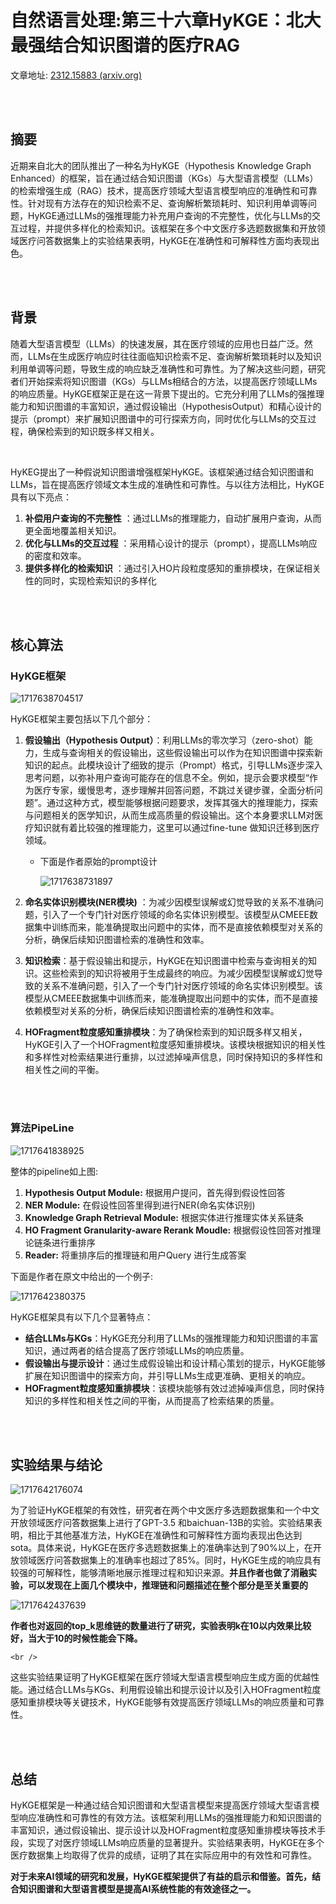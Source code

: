 # 自然语言处理:第三十六章HyKGE：北大最强结合知识图谱的医疗RAG

文章地址: [2312.15883 (arxiv.org)](https://arxiv.org/pdf/2312.15883)

<br />

<br />

## 摘要

近期来自北大的团队推出了一种名为HyKGE（Hypothesis Knowledge Graph Enhanced）的框架，旨在通过结合知识图谱（KGs）与大型语言模型（LLMs）的检索增强生成（RAG）技术，提高医疗领域大型语言模型响应的准确性和可靠性。针对现有方法存在的知识检索不足、查询解析繁琐耗时、知识利用单调等问题，HyKGE通过LLMs的强推理能力补充用户查询的不完整性，优化与LLMs的交互过程，并提供多样化的检索知识。该框架在多个中文医疗多选题数据集和开放领域医疗问答数据集上的实验结果表明，HyKGE在准确性和可解释性方面均表现出色。

<br />

<br />

## 背景

随着大型语言模型（LLMs）的快速发展，其在医疗领域的应用也日益广泛。然而，LLMs在生成医疗响应时往往面临知识检索不足、查询解析繁琐耗时以及知识利用单调等问题，导致生成的响应缺乏准确性和可靠性。为了解决这些问题，研究者们开始探索将知识图谱（KGs）与LLMs相结合的方法，以提高医疗领域LLMs的响应质量。HyKGE框架正是在这一背景下提出的。它充分利用了LLMs的强推理能力和知识图谱的丰富知识，通过假设输出（HypothesisOutput）和精心设计的提示（prompt）来扩展知识图谱中的可行探索方向，同时优化与LLMs的交互过程，确保检索到的知识既多样又相关。


<br />


HyKEG提出了一种假说知识图谱增强框架HyKGE。该框架通过结合知识图谱和LLMs，旨在提高医疗领域文本生成的准确性和可靠性。与以往方法相比，HyKGE具有以下亮点：

1. **补偿用户查询的不完整性** ：通过LLMs的推理能力，自动扩展用户查询，从而更全面地覆盖相关知识。
2. **优化与LLMs的交互过程** ：采用精心设计的提示（prompt），提高LLMs响应的密度和效率。
3. **提供多样化的检索知识** ：通过引入HO片段粒度感知的重排模块，在保证相关性的同时，实现检索知识的多样化

<br />

<br />

## 核心算法

### HyKGE框架


![1717638704517](image/36_HyKGE/1717638704517.png)

HyKGE框架主要包括以下几个部分：

1. **假设输出（Hypothesis Output）**：利用LLMs的零次学习（zero-shot）能力，生成与查询相关的假设输出，这些假设输出可以作为在知识图谱中探索新知识的起点。此模块设计了细致的提示（Prompt）格式，引导LLMs逐步深入思考问题，以弥补用户查询可能存在的信息不全。例如，提示会要求模型“作为医疗专家，缓慢思考，逐步理解并回答问题，不跳过关键步骤，全面分析问题”。通过这种方式，模型能够根据问题要求，发挥其强大的推理能力，探索与问题相关的医学知识，从而生成高质量的假设输出。这个本身要求LLM对医疗知识就有着比较强的推理能力，这里可以通过fine-tune 做知识迁移到医疗领域。

   * 下面是作者原始的prompt设计

     ![1717638731897](image/36_HyKGE/1717638731897.png)
2. **命名实体识别模块(NER模块)** ：为减少因模型误解或幻觉导致的关系不准确问题，引入了一个专门针对医疗领域的命名实体识别模型。该模型从CMEEE数据集中训练而来，能准确提取出问题中的实体，而不是直接依赖模型对关系的分析，确保后续知识图谱检索的准确性和效率。
3. **知识检索**：基于假设输出和提示，HyKGE在知识图谱中检索与查询相关的知识。这些检索到的知识将被用于生成最终的响应。为减少因模型误解或幻觉导致的关系不准确问题，引入了一个专门针对医疗领域的命名实体识别模型。该模型从CMEEE数据集中训练而来，能准确提取出问题中的实体，而不是直接依赖模型对关系的分析，确保后续知识图谱检索的准确性和效率。
4. **HOFragment粒度感知重排模块**：为了确保检索到的知识既多样又相关，HyKGE引入了一个HOFragment粒度感知重排模块。该模块根据知识的相关性和多样性对检索结果进行重排，以过滤掉噪声信息，同时保持知识的多样性和相关性之间的平衡。




<br />


<br />


### 算法PipeLine


![1717641838925](image/36_HyKGE/1717641838925.png)

整体的pipeline如上图:

1. **Hypothesis Output Module:** 根据用户提问，首先得到假设性回答
2. **NER Module:** 在假设性回答里得到进行NER(命名实体识别)
3. **Knowledge Graph Retrieval Module:** 根据实体进行推理实体关系链条
4. **HO Fragment Granularity-aware Rerank Moudle:** 根据假设性回答对推理论链条进行重排序
5. **Reader:** 将重排序后的推理链和用户Query 进行生成答案


下面是作者在原文中给出的一个例子:

![1717642380375](image/36_HyKGE/1717642380375.png)


HyKGE框架具有以下几个显著特点：

- **结合LLMs与KGs**：HyKGE充分利用了LLMs的强推理能力和知识图谱的丰富知识，通过两者的结合提高了医疗领域LLMs的响应质量。
- **假设输出与提示设计**：通过生成假设输出和设计精心策划的提示，HyKGE能够扩展在知识图谱中的探索方向，并引导LLMs生成更准确、更相关的响应。
- **HOFragment粒度感知重排模块**：该模块能够有效过滤掉噪声信息，同时保持知识的多样性和相关性之间的平衡，从而提高了检索结果的质量。


<br />

<br />

## 实验结果与结论

![1717642176074](image/36_HyKGE/1717642176074.png)

为了验证HyKGE框架的有效性，研究者在两个中文医疗多选题数据集和一个中文开放领域医疗问答数据集上进行了GPT-3.5 和baichuan-13B的实验。实验结果表明，相比于其他基准方法，HyKGE在准确性和可解释性方面均表现出色达到sota。具体来说，HyKGE在医疗多选题数据集上的准确率达到了90%以上，在开放领域医疗问答数据集上的准确率也超过了85%。同时，HyKGE生成的响应具有较强的可解释性，能够清晰地展示推理过程和知识来源。**并且作者也做了消融实验，可以发现在上面几个模块中，推理链和问题描述在整个部分是至关重要的**

![1717642437639](image/36_HyKGE/1717642437639.png)


**作者也对返回的top_k思维链的数量进行了研究，实验表明k在10以内效果比较好，当大于10的时候性能会下降。**


```
<br />
```


这些实验结果证明了HyKGE框架在医疗领域大型语言模型响应生成方面的优越性能。通过结合LLMs与KGs、利用假设输出和提示设计以及引入HOFragment粒度感知重排模块等关键技术，HyKGE能够有效提高医疗领域LLMs的响应质量和可靠性。




<br />

<br />

## 总结

HyKGE框架是一种通过结合知识图谱和大型语言模型来提高医疗领域大型语言模型响应准确性和可靠性的有效方法。该框架利用LLMs的强推理能力和知识图谱的丰富知识，通过假设输出、提示设计以及HOFragment粒度感知重排模块等技术手段，实现了对医疗领域LLMs响应质量的显著提升。实验结果表明，HyKGE在多个医疗数据集上均取得了优异的成绩，证明了其在实际应用中的有效性和可靠性。

**对于未来AI领域的研究和发展，HyKGE框架提供了有益的启示和借鉴。首先，结合知识图谱和大型语言模型是提高AI系统性能的有效途径之一。**

